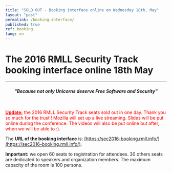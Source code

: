 ```yaml
---
title: "SOLD OUT - Booking interface online on Wednesday 18th, May"
layout: "post"
permalink: /booking-interface/
published: true 
ref: booking
lang: en
---
```


# The 2016 RMLL Security Track booking interface online 18th May

---

<center>
<h4><i>"Because not only Unicorns deserve Free Software and Security"</i></h4>
</center><br/>

<span style="color:red;"><u><strong>Update:</strong></u> the 2016 RMLL Security Track seats sold out in one day. Thank you so much for the trust ! Mozilla will set up a live streaming. Slides will be put online during the conference. The videos will also be put online but after, when we will be able to :).</span>  

The **URL of the booking interface** is: [https://sec2016-booking.rmll.info/](https://sec2016-booking.rmll.info/).  

**Important:** we open 60 seats to registration for attendees. 30 others seats are dedicated to speakers and organization members. The maximum capacity of the room is 100 persons.  


